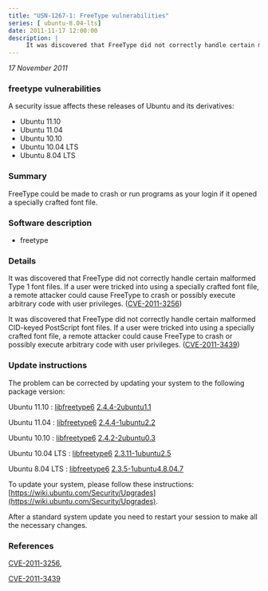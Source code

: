 ```yaml
---
title: "USN-1267-1: FreeType vulnerabilities"
series: [ ubuntu-8.04-lts]
date: 2011-11-17 12:00:00
description: |
     It was discovered that FreeType did not correctly handle certain malformed Type 1 font files. If a user were tricked into using a specially crafted font file, a remote attacker could cause FreeType to crash or possibly execute arbitrary code with user privileges. ([CVE-2011-3256](http://people.ubuntu.com/~ubuntu-security/cve/CVE-2011-3256))
--- 
```

 
 

*17 November 2011*

### freetype vulnerabilities

A security issue affects these releases of Ubuntu and its derivatives:

* Ubuntu 11.10
* Ubuntu 11.04
* Ubuntu 10.10
* Ubuntu 10.04 LTS
* Ubuntu 8.04 LTS

### Summary

FreeType could be made to crash or run programs as your login if it opened a specially crafted font file.

### Software description

* freetype 

### Details

 It was discovered that FreeType did not correctly handle certain malformed Type 1 font files. If a user were tricked into using a specially crafted font file, a remote attacker could cause FreeType to crash or possibly execute arbitrary code with user privileges. ([CVE-2011-3256](http://people.ubuntu.com/~ubuntu-security/cve/CVE-2011-3256))

It was discovered that FreeType did not correctly handle certain malformed CID-keyed PostScript font files. If a user were tricked into using a specially crafted font file, a remote attacker could cause FreeType to crash or possibly execute arbitrary code with user privileges. ([CVE-2011-3439](http://people.ubuntu.com/~ubuntu-security/cve/CVE-2011-3439))

### Update instructions

The problem can be corrected by updating your system to the following package version:

Ubuntu 11.10
 : [libfreetype6](https://launchpad.net/ubuntu/+source/freetype) <span> [2.4.4-2ubuntu1.1](https://launchpad.net/ubuntu/+source/freetype/2.4.4-2ubuntu1.1) </span> 

Ubuntu 11.04
 : [libfreetype6](https://launchpad.net/ubuntu/+source/freetype) <span> [2.4.4-1ubuntu2.2](https://launchpad.net/ubuntu/+source/freetype/2.4.4-1ubuntu2.2) </span> 

Ubuntu 10.10
 : [libfreetype6](https://launchpad.net/ubuntu/+source/freetype) <span> [2.4.2-2ubuntu0.3](https://launchpad.net/ubuntu/+source/freetype/2.4.2-2ubuntu0.3) </span> 

Ubuntu 10.04 LTS
 : [libfreetype6](https://launchpad.net/ubuntu/+source/freetype) <span> [2.3.11-1ubuntu2.5](https://launchpad.net/ubuntu/+source/freetype/2.3.11-1ubuntu2.5) </span> 

Ubuntu 8.04 LTS
 : [libfreetype6](https://launchpad.net/ubuntu/+source/freetype) <span> [2.3.5-1ubuntu4.8.04.7](https://launchpad.net/ubuntu/+source/freetype/2.3.5-1ubuntu4.8.04.7) </span> 

To update your system, please follow these instructions: [https://wiki.ubuntu.com/Security/Upgrades](https://wiki.ubuntu.com/Security/Upgrades).

After a standard system update you need to restart your session to make all the necessary changes. 

### References

 
 [CVE-2011-3256](http://people.ubuntu.com/~ubuntu-security/cve/CVE-2011-3256), 

 [CVE-2011-3439](http://people.ubuntu.com/~ubuntu-security/cve/CVE-2011-3439)
 

